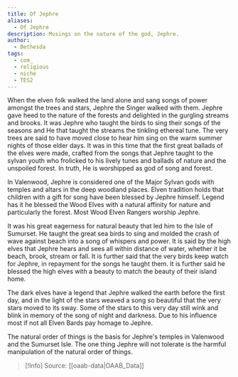```yaml
---
title: Of Jephre
aliases:
  - Of Jephre
description: Musings on the nature of the god, Jephre.
author:
  - Bethesda
tags:
  - com_
  - religious
  - niche
  - TES2
---
```

When the elven folk walked the land alone and sang songs of power amongst the trees and stars, Jephre the Singer walked with them. Jephre gave heed to the nature of the forests and delighted in the gurgling streams and brooks. It was Jephre who taught the birds to sing their songs of the seasons and He that taught the streams the tinkling ethereal tune. The very trees are said to have moved close to hear him sing on the warm summer nights of those elder days. It was in this time that the first great ballads of the elves were made, crafted from the songs that Jephre taught to the sylvan youth who frolicked to his lively tunes and ballads of nature and the unspoiled forest. In truth, He is worshipped as god of song and forest.  
  
In Valenwood, Jephre is considered one of the Major Sylvan gods with temples and altars in the deep woodland places. Elven tradition holds that children with a gift for song have been blessed by Jephre himself. Legend has it he blessed the Wood Elves with a natural affinity for nature and particularly the forest. Most Wood Elven Rangers worship Jephre.  
  
It was his great eagerness for natural beauty that led him to the Isle of Sumurset. He taught the great sea birds to sing and molded the crash of wave against beach into a song of whispers and power. It is said by the high elves that Jephre hears and sees all within distance of water, whether it be beach, brook, stream or fall. It is further said that the very birds keep watch for Jephre, in repayment for the songs he taught them. It is further said he blessed the high elves with a beauty to match the beauty of their island home.  
  
The dark elves have a legend that Jephre walked the earth before the first day, and in the light of the stars weaved a song so beautiful that the very stars moved to its sway. Some of the stars to this very day still wink and blink in memory of the song of night and darkness. Due to his influence most if not all Elven Bards pay homage to Jephre.  
  
The natural order of things is the basis for Jephre's temples in Valenwood and the Sumurset Isle. The one thing Jephre will not tolerate is the harmful manipulation of the natural order of things.

> [!Info]
> Source: [[oaab-data|OAAB_Data]]
